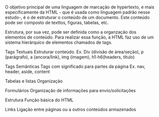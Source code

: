 O objetivo principal de uma linguagem de marcação de hypertexto, e mais especificamente da HTML - que é usada como linguagem padrão nesse estudo-, é o de estruturar o conteúdo de um documento. Este conteúdo pode ser composto de texttos, figuras, tabelas, etc.

Estrutura, por sua vez, pode ser definida como a organzação dos elementos de conteúdo. Para realizar essa função, a HTML faz uso de um sistema hierárquico de elementos chamados de tags.

Tags Textuais
    Estruturar conteúdo. Ex. Div (divisão de área/seção), p (parágrafo), a (ancora/link), img (imagem), h1-h6(headers, título)

Tags Semânticas
    Tags com significado para partes da página Ex. nav, header, aside, content

Tabelas e listas
    Organização

Formulários
    Organização de informações para envio/solicitações

Estrutura
    Função básica do HTML

Links
    Ligação entre páginas ou a outros conteúdos armazenados
